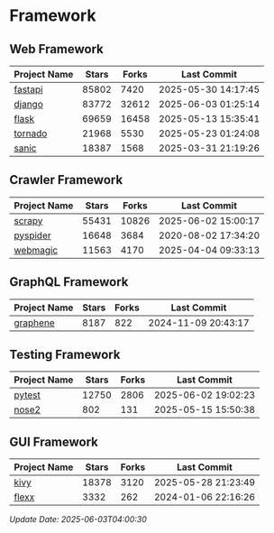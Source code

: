 # Framework

## Web Framework
| Project Name | Stars | Forks | Last Commit |
| ------------ | ----- | ----- | ----------- |
| [fastapi](https://github.com/fastapi/fastapi) | 85802 | 7420 | 2025-05-30 14:17:45 |
| [django](https://github.com/django/django) | 83772 | 32612 | 2025-06-03 01:25:14 |
| [flask](https://github.com/pallets/flask) | 69659 | 16458 | 2025-05-13 15:35:41 |
| [tornado](https://github.com/tornadoweb/tornado) | 21968 | 5530 | 2025-05-23 01:24:08 |
| [sanic](https://github.com/sanic-org/sanic) | 18387 | 1568 | 2025-03-31 21:19:26 |

## Crawler Framework
| Project Name | Stars | Forks | Last Commit |
| ------------ | ----- | ----- | ----------- |
| [scrapy](https://github.com/scrapy/scrapy) | 55431 | 10826 | 2025-06-02 15:00:17 |
| [pyspider](https://github.com/binux/pyspider) | 16648 | 3684 | 2020-08-02 17:34:20 |
| [webmagic](https://github.com/code4craft/webmagic) | 11563 | 4170 | 2025-04-04 09:33:13 |

## GraphQL Framework
| Project Name | Stars | Forks | Last Commit |
| ------------ | ----- | ----- | ----------- |
| [graphene](https://github.com/graphql-python/graphene) | 8187 | 822 | 2024-11-09 20:43:17 |

## Testing Framework
| Project Name | Stars | Forks | Last Commit |
| ------------ | ----- | ----- | ----------- |
| [pytest](https://github.com/pytest-dev/pytest) | 12750 | 2806 | 2025-06-02 19:02:23 |
| [nose2](https://github.com/nose-devs/nose2) | 802 | 131 | 2025-05-15 15:50:38 |

## GUI Framework
| Project Name | Stars | Forks | Last Commit |
| ------------ | ----- | ----- | ----------- |
| [kivy](https://github.com/kivy/kivy) | 18378 | 3120 | 2025-05-28 21:23:49 |
| [flexx](https://github.com/flexxui/flexx) | 3332 | 262 | 2024-01-06 22:16:26 |

*Update Date: 2025-06-03T04:00:30*